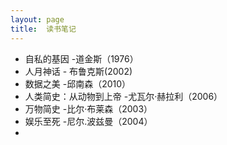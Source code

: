 ```yaml
---
layout: page
title:  读书笔记
---
```


* 自私的基因 -道金斯（1976）
* 人月神话 - 布鲁克斯(2002) 
* 数据之美 -邱南森（2010）
* 人类简史：从动物到上帝 -尤瓦尔·赫拉利（2006）
* 万物简史 -比尔·布莱森（2003）
* 娱乐至死 -尼尔.波兹曼（2004）
* 

